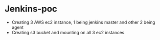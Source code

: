 # Jenkins-poc

- Creating 3 AWS ec2 instance, 1 being jenkins master and other 2 being agent
- Creating s3 bucket and mounting on all 3 ec2 instances
